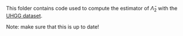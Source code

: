 This folder contains code used to compute the estimator of $\bar{\Lambda}_2$ with the [UHGG dataset](https://www.nature.com/articles/s41587-020-0603-3). 

Note: make sure that this is up to date!
